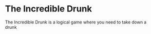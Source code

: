 The Incredible Drunk
=======

The Incredible Drunk is a logical game where you need to take down a drunk
